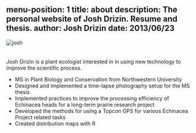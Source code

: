 menu-position: 1
title: about
description: The personal website of Josh Drizin. Resume and thesis.
author: Josh Drizin
date: 2013/06/23
---
<img alt="josh" class="img-right" src="/images/about/josh_field.jpg" />
<br /><br /><br />
Josh Drizin is a plant ecologist interested in in using new technology to improve the scientific process.

* MS in Plant Biology and Conservation from Northwestern University
* Designed and implemented a time-lapse photography setup for the MS thesis
* Implemented practices to improve the processing efficiency of Echinacea heads for a long-term prairie research project
* Developed the methods for using a Topcon GPS for various Echinacea Project related tasks
* Created distribution maps with R

<br /><br /><br /><br /><br /><br /><br /><br /><br /><br /><br /><br /><br /><br /><br /><br /><br /><br /><br /><br /><br /><br /><br /><br /><br /><br /><br />